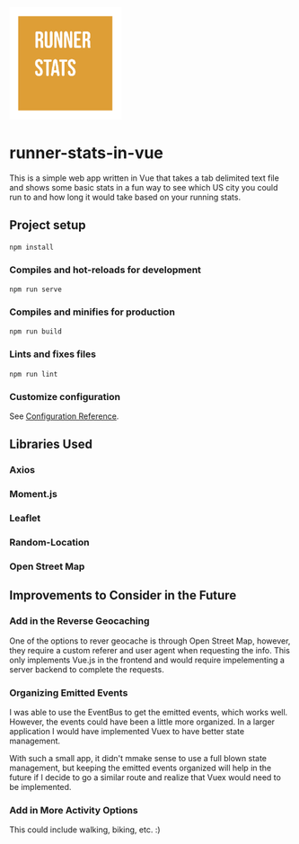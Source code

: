 
<img src="runner-stats-in-vue/public/assets/img/RunnerStatsCover.png" alt="runner stats logo" width="200">

# runner-stats-in-vue

This is a simple web app written in Vue that takes a tab delimited text file and shows some basic stats in a fun way to see which US city you could run to and how long it would take based on your running stats.

## Project setup
```
npm install
```

### Compiles and hot-reloads for development
```
npm run serve
```

### Compiles and minifies for production
```
npm run build
```

### Lints and fixes files
```
npm run lint
```

### Customize configuration
See [Configuration Reference](https://cli.vuejs.org/config/).

## Libraries Used

### Axios
### Moment.js
### Leaflet
### Random-Location
### Open Street Map

## Improvements to Consider in the Future

### Add in the Reverse Geocaching
One of the options to rever geocache is through Open Street Map, however, they require a custom referer and user agent when requesting the info. This only implements Vue.js in the frontend and would require impelementing a server backend to complete the requests.

### Organizing Emitted Events
I was able to use the EventBus to get the emitted events, which works well. However, the events could have been a little more organized. In a larger application I would have implemented Vuex to have better state management. 

With such a small app, it didn't mmake sense to use a full blown state management, but keeping the emitted events organized will help in the future if I decide to go a similar route and realize that Vuex would need to be implemented.

### Add in More Activity Options
This could include walking, biking, etc. :)
